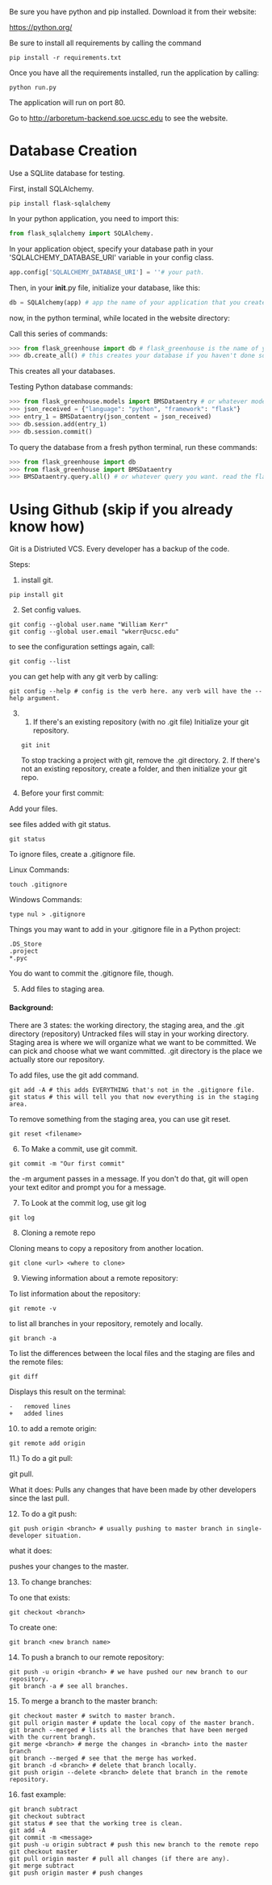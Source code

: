 Be sure you have python and pip installed. Download it from their website:

https://python.org/

Be sure to install all requirements by calling the command

```
pip install -r requirements.txt
```

Once you have all the requirements installed, run the application by calling:

```
python run.py
```

The application will run on port 80.

Go to http://arboretum-backend.soe.ucsc.edu to see the website.

# Database Creation

Use a SQLlite database for testing.

First, install SQLAlchemy.
```
pip install flask-sqlalchemy
```
In your python application, you need to import this:
```python
from flask_sqlalchemy import SQLAlchemy.
```

In your application object, specify your database path in your 'SQLALCHEMY_DATABASE_URI' variable in your config class.

```python
app.config['SQLALCHEMY_DATABASE_URI'] = ''# your path.
```

Then, in your __init__.py file, initialize your database, like this:
```python
db = SQLAlchemy(app) # app the name of your application that you created in your __init__.py file, and db is the name of the database object you want to create.
```

now, in the python terminal, while located in the website directory:

Call this series of commands:
```python
>>> from flask_greenhouse import db # flask_greenhouse is the name of your application.]
>>> db.create_all() # this creates your database if you haven't done so yet.
```
This creates all your databases.

Testing Python database commands:
```python
>>> from flask_greenhouse.models import BMSDataentry # or whatever model you're using.
>>> json_received = {"language": "python", "framework": "flask"}
>>> entry_1 = BMSDataentry(json_content = json_received)
>>> db.session.add(entry_1)
>>> db.session.commit()
```

To query the database from a fresh python terminal, run these commands:
```python
>>> from flask_greenhouse import db
>>> from flask_greenhouse import BMSDataentry
>>> BMSDataentry.query.all() # or whatever query you want. read the flask docs for more information.
```

# Using Github (skip if you already know how)

Git is a Distriuted VCS. Every developer has a backup of the code.

Steps:

1. install git.
```
pip install git
```

2. Set config values.
```
git config --global user.name "William Kerr"
git config --global user.email "wkerr@ucsc.edu"
```
to see the configuration settings again, call:
```
git config --list
```
you can get help with any git verb by calling:
```
git config --help # config is the verb here. any verb will have the --help argument.
```
3. 
    1. If there's an existing repository (with no .git file)
	Initialize your git repository.
	```
	git init
	```
	To stop tracking a project with git, remove the .git directory.
     2. If there's not an existing repository, create a folder, and then initialize your git repo.

4. Before your first commit:

Add your files. 

see files added with git status. 
```
git status
```
	
To ignore files, create a .gitignore file.

Linux Commands:
```
touch .gitignore
```
Windows Commands:
```
type nul > .gitignore
```
Things you may want to add in your .gitignore file in a Python project:
```
.DS_Store
.project
*.pyc
```
You do want to commit the .gitignore file, though.


5. Add files to staging area. 

#### Background:

There are 3 states: the working directory, the staging area, and the .git directory (repository)
Untracked files will stay in your working directory. 
Staging area is where we will organize what we want to be committed. We can pick and choose what we want committed.
.git directory is the place we actually store our repository.

To add files, use the git add command.
```
git add -A # this adds EVERYTHING that's not in the .gitignore file.
git status # this will tell you that now everything is in the staging area.
```
To remove something from the staging area, you can use git reset.
```
git reset <filename>
```
6. To Make a commit, use git commit.
```
git commit -m "Our first commit"
```
the -m argument passes in a message. If you don't do that, git will open your text editor and prompt you for a message.


7. To Look at the commit log, use git log
```
git log 
```


8. Cloning a remote repo

Cloning means to copy a repository from another location.
```
git clone <url> <where to clone>
```
9. Viewing information about a remote repository:

To list information about the repository:
```
git remote -v
```
to list all branches in your repository, remotely and locally. 
```
git branch -a
```
To list the differences between the local files and the staging are files and the remote files:
```
git diff
```
Displays this result on the terminal:
```
-	removed lines
+	added lines
```

10. to add a remote origin:
```
git remote add origin
```

11.) To do a git pull: 

git pull. 

What it does: 
Pulls any changes that have been made by other developers since the last pull.

12. To do a git push:
```
git push origin <branch> # usually pushing to master branch in single-developer situation.
```
what it does:

pushes your changes to the master.

13. To change branches:

To one that exists:
```
git checkout <branch> 
```
To create one:
```
git branch <new branch name>
```
14. To push a branch to our remote repository:
```
git push -u origin <branch> # we have pushed our new branch to our repository.
git branch -a # see all branches.
```
15. To merge a branch to the master branch:
```
git checkout master # switch to master branch. 
git pull origin master # update the local copy of the master branch.
git branch --merged # lists all the branches that have been merged with the current brangh. 
git merge <branch> # merge the changes in <branch> into the master branch
git branch --merged # see that the merge has worked.
git branch -d <branch> # delete that branch locally.
git push origin --delete <branch> delete that branch in the remote repository.
```

16. fast example:
```
git branch subtract
git checkout subtract
git status # see that the working tree is clean.
git add -A
git commit -m <message>
git push -u origin subtract # push this new branch to the remote repo
git checkout master 
git pull origin master # pull all changes (if there are any). 
git merge subtract 
git push origin master # push changes 
```
